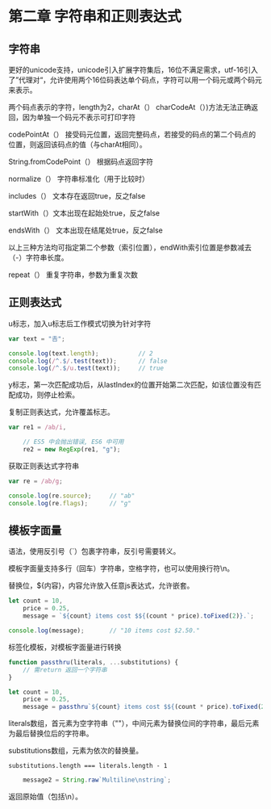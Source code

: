 #  第二章 字符串和正则表达式

## 字符串

更好的unicode支持，unicode引入扩展字符集后，16位不满足需求，utf-16引入了”代理对“，允许使用两个16位码表达单个码点，字符可以用一个码元或两个码元来表示。

两个码点表示的字符，length为2，charAt（） charCodeAt（）)方法无法正确返回，因为单独一个码元不表示可打印字符

codePointAt（） 接受码元位置，返回完整码点，若接受的码点的第二个码点的位置，则返回该码点的值（与charAt相同）。

String.fromCodePoint（） 根据码点返回字符

normalize（） 字符串标准化（用于比较时）

includes（） 文本存在返回true，反之false

startWith（）文本出现在起始处true，反之false

endsWith（） 文本出现在结尾处true，反之false

以上三种方法均可指定第二个参数（索引位置），endWith索引位置是参数减去（-）字符串长度。

repeat（） 重复字符串，参数为重复次数

## 正则表达式

u标志，加入u标志后工作模式切换为针对字符

```JavaScript
var text = "𠮷";

console.log(text.length);           // 2
console.log(/^.$/.test(text));      // false
console.log(/^.$/u.test(text));     // true
```

y标志，第一次匹配成功后，从lastIndex的位置开始第二次匹配，如该位置没有匹配成功，则停止检索。

复制正则表达式，允许覆盖标志。

```JavaScript
var re1 = /ab/i,

    // ES5 中会抛出错误, ES6 中可用
    re2 = new RegExp(re1, "g");
```

获取正则表达式字符串

```JavaScript
var re = /ab/g;

console.log(re.source);     // "ab"
console.log(re.flags);      // "g"
```

##  模板字面量

语法，使用反引号（`）包裹字符串，反引号需要转义。

模板字面量支持多行（回车）字符串，空格字符，也可以使用换行符\n。

替换位，${内容}，内容允许放入任意js表达式，允许嵌套。

```JavaScript
let count = 10,
    price = 0.25,
    message = `${count} items cost $${(count * price).toFixed(2)}.`;

console.log(message);       // "10 items cost $2.50."
```

标签化模板，对模板字面量进行转换

```JavaScript
function passthru(literals, ...substitutions) {
    // 需return 返回一个字符串
}
```

```JavaScript
let count = 10,
    price = 0.25,
    message = passthru`${count} items cost $${(count * price).toFixed(2)}.`;
```

literals数组，首元素为空字符串（""），中间元素为替换位间的字符串，最后元素为最后替换位后的字符串。

substitutions数组，元素为依次的替换量。

`substitutions.length === literals.length - 1` 

```JavaScript
    message2 = String.raw`Multiline\nstring`;
```

返回原始值（包括\n）。
